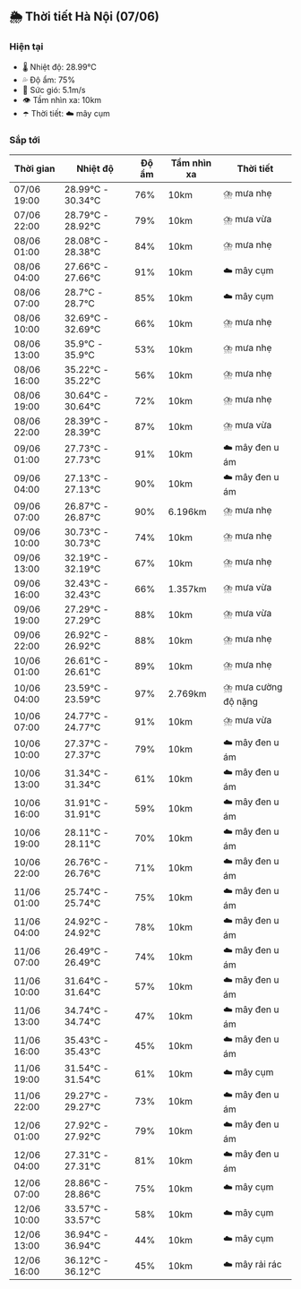 ## 🌦️ Thời tiết Hà Nội (07/06)

### Hiện tại

- 🌡️ Nhiệt độ: 28.99℃
- 💦 Độ ẩm: 75%
- 💨 Sức gió: 5.1m/s
- 👁️ Tầm nhìn xa: 10km
- ☂️ Thời tiết: ☁️ mây cụm

### Sắp tới

| Thời gian | Nhiệt độ | Độ ẩm | Tầm nhìn xa | Thời tiết |
| --- | --- | --- | --- | --- |
| 07/06 19:00 | 28.99℃ - 30.34℃ | 76% | 10km | ⛈️ mưa nhẹ |
| 07/06 22:00 | 28.79℃ - 28.92℃ | 79% | 10km | ⛈️ mưa vừa |
| 08/06 01:00 | 28.08℃ - 28.38℃ | 84% | 10km | ⛈️ mưa nhẹ |
| 08/06 04:00 | 27.66℃ - 27.66℃ | 91% | 10km | ☁️ mây cụm |
| 08/06 07:00 | 28.7℃ - 28.7℃ | 85% | 10km | ☁️ mây cụm |
| 08/06 10:00 | 32.69℃ - 32.69℃ | 66% | 10km | ⛈️ mưa nhẹ |
| 08/06 13:00 | 35.9℃ - 35.9℃ | 53% | 10km | ⛈️ mưa nhẹ |
| 08/06 16:00 | 35.22℃ - 35.22℃ | 56% | 10km | ⛈️ mưa nhẹ |
| 08/06 19:00 | 30.64℃ - 30.64℃ | 72% | 10km | ⛈️ mưa nhẹ |
| 08/06 22:00 | 28.39℃ - 28.39℃ | 87% | 10km | ⛈️ mưa vừa |
| 09/06 01:00 | 27.73℃ - 27.73℃ | 91% | 10km | ☁️ mây đen u ám |
| 09/06 04:00 | 27.13℃ - 27.13℃ | 90% | 10km | ☁️ mây đen u ám |
| 09/06 07:00 | 26.87℃ - 26.87℃ | 90% | 6.196km | ⛈️ mưa nhẹ |
| 09/06 10:00 | 30.73℃ - 30.73℃ | 74% | 10km | ⛈️ mưa nhẹ |
| 09/06 13:00 | 32.19℃ - 32.19℃ | 67% | 10km | ⛈️ mưa nhẹ |
| 09/06 16:00 | 32.43℃ - 32.43℃ | 66% | 1.357km | ⛈️ mưa vừa |
| 09/06 19:00 | 27.29℃ - 27.29℃ | 88% | 10km | ⛈️ mưa vừa |
| 09/06 22:00 | 26.92℃ - 26.92℃ | 88% | 10km | ⛈️ mưa nhẹ |
| 10/06 01:00 | 26.61℃ - 26.61℃ | 89% | 10km | ⛈️ mưa nhẹ |
| 10/06 04:00 | 23.59℃ - 23.59℃ | 97% | 2.769km | ⛈️ mưa cường độ nặng |
| 10/06 07:00 | 24.77℃ - 24.77℃ | 91% | 10km | ⛈️ mưa vừa |
| 10/06 10:00 | 27.37℃ - 27.37℃ | 79% | 10km | ☁️ mây đen u ám |
| 10/06 13:00 | 31.34℃ - 31.34℃ | 61% | 10km | ☁️ mây đen u ám |
| 10/06 16:00 | 31.91℃ - 31.91℃ | 59% | 10km | ☁️ mây đen u ám |
| 10/06 19:00 | 28.11℃ - 28.11℃ | 70% | 10km | ☁️ mây đen u ám |
| 10/06 22:00 | 26.76℃ - 26.76℃ | 71% | 10km | ☁️ mây đen u ám |
| 11/06 01:00 | 25.74℃ - 25.74℃ | 75% | 10km | ☁️ mây đen u ám |
| 11/06 04:00 | 24.92℃ - 24.92℃ | 78% | 10km | ☁️ mây đen u ám |
| 11/06 07:00 | 26.49℃ - 26.49℃ | 74% | 10km | ☁️ mây đen u ám |
| 11/06 10:00 | 31.64℃ - 31.64℃ | 57% | 10km | ☁️ mây đen u ám |
| 11/06 13:00 | 34.74℃ - 34.74℃ | 47% | 10km | ☁️ mây đen u ám |
| 11/06 16:00 | 35.43℃ - 35.43℃ | 45% | 10km | ☁️ mây đen u ám |
| 11/06 19:00 | 31.54℃ - 31.54℃ | 61% | 10km | ☁️ mây cụm |
| 11/06 22:00 | 29.27℃ - 29.27℃ | 73% | 10km | ☁️ mây đen u ám |
| 12/06 01:00 | 27.92℃ - 27.92℃ | 79% | 10km | ☁️ mây đen u ám |
| 12/06 04:00 | 27.31℃ - 27.31℃ | 81% | 10km | ☁️ mây đen u ám |
| 12/06 07:00 | 28.86℃ - 28.86℃ | 75% | 10km | ☁️ mây cụm |
| 12/06 10:00 | 33.57℃ - 33.57℃ | 58% | 10km | ☁️ mây cụm |
| 12/06 13:00 | 36.94℃ - 36.94℃ | 44% | 10km | ☁️ mây cụm |
| 12/06 16:00 | 36.12℃ - 36.12℃ | 45% | 10km | ☁️ mây rải rác |
